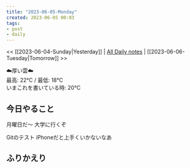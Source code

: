 ```yaml
---
title: "2023-06-05-Monday"
created: 2023-06-05 00:03
tags:
- post
- daily
---
```


<< [[2023-06-04-Sunday|Yesterday]] | [All Daily notes](/tags/daily) | [[2023-06-06-Tuesday|Tomorrow]] >>

☁️厚い雲☁️  
最高: 22℃ / 最低: 18℃  
いまこれを書いている時: 20℃

## 今日やること

月曜日だ〜
大学に行くぞ

Gitのテスト
iPhoneだと上手くいかないなあ

## ふりかえり
